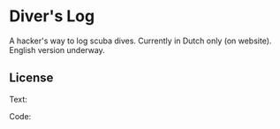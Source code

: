 # Diver's Log
A hacker's way to log scuba dives.
Currently in Dutch only (on website). English version underway.

## License
Text:

Code: 
